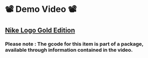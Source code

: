 # 📽 Demo Video 📽
## [Nike Logo Gold Edition](https://www.youtube.com/watch?v=ULL24eXaTnQ)

### Please note : The gcode for this item is part of a package, available through information contained in the video.
